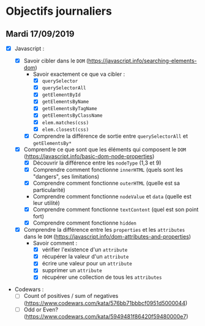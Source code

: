 # Objectifs journaliers

## Mardi 17/09/2019


* [x] Javascript :

  * [x] Savoir cibler dans le `DOM` (https://javascript.info/searching-elements-dom)
    * Savoir exactement ce que va cibler : 
      * [x] `querySelector`
      * [x] `querySelectorAll`
      * [x] `getElementById`
      * [x] `getElementsByName`
      * [x] `getElementsByTagName`
      * [x] `getElementsByClassName`
      * [x] `elem.matches(css)`
      * [x] `elem.closest(css)`
    * [x] Comprendre la différence de sortie entre `querySelectorAll` et `getElementsBy*`

  * [x] Comprendre ce que sont que les éléments qui composent le `DOM` (https://javascript.info/basic-dom-node-properties)
    * [x] Découvrir la différence entre les `nodeType` (1,3 et 9)
    * [x] Comprendre comment fonctionne `innerHTML` (quels sont les "dangers", ses limitations)
    * [x] Comprendre comment fonctionne `outerHTML` (quelle est sa particularité)
    * Comprendre comment fonctionne `nodeValue` et `data` (quelle est leur utilité)
    * [x] Comprendre comment fonctionne `textContent` (quel est son point fort)
    * [x] Comprendre comment fonctionne `hidden`

  * [x] Comprendre la différence entre les `properties` et les `attributes` dans le `DOM` (https://javascript.info/dom-attributes-and-properties)
    * Savoir comment : 
      * [x] vérifier l'existence d'un `attribute`
      * [x] récupérer la valeur d'un `attribute`
      * [x] écrire une valeur pour un `attribute`
      * [x] supprimer un `attribute`
      * [x] récupérer une collection de tous les `attributes`

* Codewars :
  * [ ] Count of positives / sum of negatives (https://www.codewars.com/kata/576bb71bbbcf0951d5000044)
  * [ ] Odd or Even? (https://www.codewars.com/kata/5949481f86420f59480000e7)

